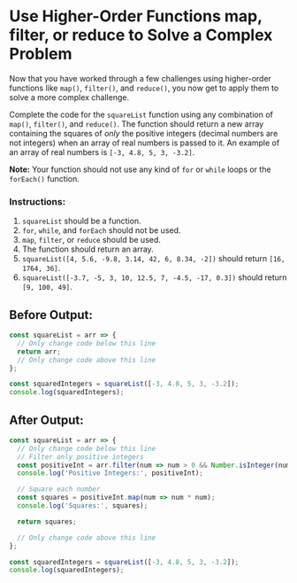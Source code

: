 # Use Higher-Order Functions map, filter, or reduce to Solve a Complex Problem

Now that you have worked through a few challenges using higher-order functions like `map()`, `filter()`, and `reduce()`, you now get to apply them to solve a more complex challenge.

Complete the code for the `squareList` function using any combination of `map()`, `filter()`, and `reduce()`. The function should return a new array containing the squares of _only_ the positive integers (decimal numbers are not integers) when an array of real numbers is passed to it. An example of an array of real numbers is `[-3, 4.8, 5, 3, -3.2]`.

**Note:** Your function should not use any kind of `for` or `while` loops or the `forEach()` function.

### Instructions:
1. `squareList` should be a function.
2. `for`, `while`, and `forEach` should not be used.
3. `map`, `filter`, or `reduce` should be used.
4. The function should return an array.
5. `squareList([4, 5.6, -9.8, 3.14, 42, 6, 8.34, -2])` should return `[16, 1764, 36]`.
6. `squareList([-3.7, -5, 3, 10, 12.5, 7, -4.5, -17, 0.3])` should return `[9, 100, 49]`.

## Before Output:
```javascript
const squareList = arr => {
  // Only change code below this line
  return arr;
  // Only change code above this line
};

const squaredIntegers = squareList([-3, 4.8, 5, 3, -3.2]);
console.log(squaredIntegers);
```

## After Output:
```javascript
const squareList = arr => {
  // Only change code below this line
  // Filter only positive integers
  const positiveInt = arr.filter(num => num > 0 && Number.isInteger(num));
  console.log('Positive Integers:', positiveInt);

  // Square each number
  const squares = positiveInt.map(num => num * num);
  console.log('Squares:', squares);

  return squares;

  // Only change code above this line
};

const squaredIntegers = squareList([-3, 4.8, 5, 3, -3.2]);
console.log(squaredIntegers);
```